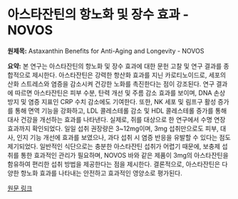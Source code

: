 # 아스타잔틴의 항노화 및 장수 효과 - NOVOS

**원제목:** Astaxanthin Benefits for Anti-Aging and Longevity - NOVOS

**요약:** 본 연구는 아스타잔틴의 항노화 및 장수 효과에 대한 문헌 고찰 및 연구 결과를 종합적으로 제시한다. 아스타잔틴은 강력한 항산화 효과를 지닌 카로티노이드로, 세포의 산화 스트레스와 염증을 감소시켜 건강한 노화를 촉진한다는 점이 강조된다.  연구 결과에 따르면 아스타잔틴은 피부 수분, 탄력 개선 및 주름 감소 효과를 보이며, DNA 손상 방지 및 염증 지표인 CRP 수치 감소에도 기여한다.  또한, NK 세포 및 림프구 활성 증가를 통해 면역 기능을 강화하고, LDL 콜레스테롤 감소 및 HDL 콜레스테롤 증가를 통해 대사 건강을 개선하는 효과를 나타낸다.  실제로,  쥐를 대상으로 한 연구에서 수명 연장 효과까지 확인되었다.  일일 섭취 권장량은 3~12mg이며,  3mg 섭취만으로도 피부, 대사, 인지 기능 개선에 효과를 보였으나,  과다 섭취 시 염증 반응을 유발할 수 있다는 점도 제기되었다.  일반적인 식단으로는 충분한 아스타잔틴 섭취가 어렵기 때문에,  보충제 섭취를 통한 효과적인 관리가 필요하며,  NOVOS 바와 같은 제품이 3mg의 아스타잔틴을 함유하여 편리한 섭취 방법을 제공한다는 점을 제시한다.  결론적으로, 아스타잔틴은 다양한 항노화 효과를 나타내는 안전하고 효과적인 영양소로 평가된다.

[원문 링크](https://novoslabs.com/astaxanthin-benefits-for-anti-aging-and-longevity/)
